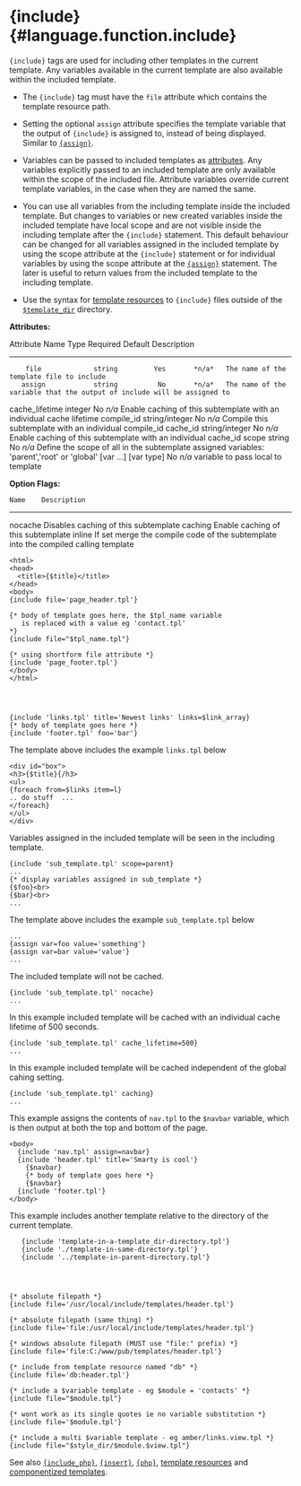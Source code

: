 {include} {#language.function.include}
=========

`{include}` tags are used for including other templates in the current
template. Any variables available in the current template are also
available within the included template.

-   The `{include}` tag must have the `file` attribute which contains
    the template resource path.

-   Setting the optional `assign` attribute specifies the template
    variable that the output of `{include}` is assigned to, instead of
    being displayed. Similar to [`{assign}`](#language.function.assign).

-   Variables can be passed to included templates as
    [attributes](#language.syntax.attributes). Any variables explicitly
    passed to an included template are only available within the scope
    of the included file. Attribute variables override current template
    variables, in the case when they are named the same.

-   You can use all variables from the including template inside the
    included template. But changes to variables or new created variables
    inside the included template have local scope and are not visible
    inside the including template after the `{include}` statement. This
    default behaviour can be changed for all variables assigned in the
    included template by using the scope attribute at the `{include}`
    statement or for individual variables by using the scope attribute
    at the [`{assign}`](#language.function.assign) statement. The later
    is useful to return values from the included template to the
    including template.

-   Use the syntax for [template resources](#resources) to `{include}`
    files outside of the [`$template_dir`](#variable.template.dir)
    directory.

**Attributes:**

   Attribute Name         Type        Required   Default  Description
  ----------------- ---------------- ---------- --------- --------------------------------------------------------------------------------------------------
        file             string         Yes       *n/a*   The name of the template file to include
       assign            string          No       *n/a*   The name of the variable that the output of include will be assigned to
   cache\_lifetime      integer          No       *n/a*   Enable caching of this subtemplate with an individual cache lifetime
     compile\_id     string/integer      No       *n/a*   Compile this subtemplate with an individual compile\_id
      cache\_id      string/integer      No       *n/a*   Enable caching of this subtemplate with an individual cache\_id
        scope            string          No       *n/a*   Define the scope of all in the subtemplate assigned variables: \'parent\',\'root\' or \'global\'
    \[var \...\]      \[var type\]       No       *n/a*   variable to pass local to template

**Option Flags:**

    Name    Description
  --------- -------------------------------------------------------------------------------------
   nocache  Disables caching of this subtemplate
   caching  Enable caching of this subtemplate
   inline   If set merge the compile code of the subtemplate into the compiled calling template


    <html>
    <head>
      <title>{$title}</title>
    </head>
    <body>
    {include file='page_header.tpl'}

    {* body of template goes here, the $tpl_name variable
       is replaced with a value eg 'contact.tpl'
    *}
    {include file="$tpl_name.tpl"}

    {* using shortform file attribute *}
    {include 'page_footer.tpl'}
    </body>
    </html>

      


    {include 'links.tpl' title='Newest links' links=$link_array}
    {* body of template goes here *}
    {include 'footer.tpl' foo='bar'}

      

The template above includes the example `links.tpl` below


    <div id="box">
    <h3>{$title}{/h3>
    <ul>
    {foreach from=$links item=l}
    .. do stuff  ...
    </foreach}
    </ul>
    </div>

Variables assigned in the included template will be seen in the
including template.


    {include 'sub_template.tpl' scope=parent}
    ...
    {* display variables assigned in sub_template *}
    {$foo}<br>
    {$bar}<br>
    ...

      

The template above includes the example `sub_template.tpl` below


    ...
    {assign var=foo value='something'}
    {assign var=bar value='value'}
    ...

The included template will not be cached.


    {include 'sub_template.tpl' nocache}
    ...

      

In this example included template will be cached with an individual
cache lifetime of 500 seconds.


    {include 'sub_template.tpl' cache_lifetime=500}
    ...

      

In this example included template will be cached independent of the
global cahing setting.


    {include 'sub_template.tpl' caching}
    ...

      

This example assigns the contents of `nav.tpl` to the `$navbar`
variable, which is then output at both the top and bottom of the page.

     
    <body>
      {include 'nav.tpl' assign=navbar}
      {include 'header.tpl' title='Smarty is cool'}
        {$navbar}
        {* body of template goes here *}
        {$navbar}
      {include 'footer.tpl'}
    </body>

       

This example includes another template relative to the directory of the
current template.


       {include 'template-in-a-template_dir-directory.tpl'}
       {include './template-in-same-directory.tpl'}
       {include '../template-in-parent-directory.tpl'}

        


    {* absolute filepath *}
    {include file='/usr/local/include/templates/header.tpl'}

    {* absolute filepath (same thing) *}
    {include file='file:/usr/local/include/templates/header.tpl'}

    {* windows absolute filepath (MUST use "file:" prefix) *}
    {include file='file:C:/www/pub/templates/header.tpl'}

    {* include from template resource named "db" *}
    {include file='db:header.tpl'}

    {* include a $variable template - eg $module = 'contacts' *}
    {include file="$module.tpl"}

    {* wont work as its single quotes ie no variable substitution *}
    {include file='$module.tpl'}

    {* include a multi $variable template - eg amber/links.view.tpl *}
    {include file="$style_dir/$module.$view.tpl"}

      

See also [`{include_php}`](#language.function.include.php),
[`{insert}`](#language.function.insert),
[`{php}`](#language.function.php), [template resources](#resources) and
[componentized templates](#tips.componentized.templates).
